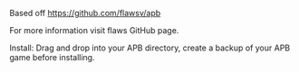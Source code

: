 Based off https://github.com/flawsv/apb

For more information visit flaws GitHub page.

Install:
Drag and drop into your APB directory, create a backup of your APB game before installing.
